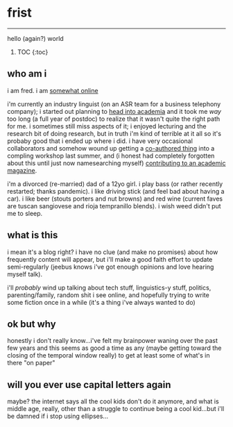 # frist
---
hello (again?) world

1. TOC
{:toc}

## who am i

i am fred. i am [somewhat online](https://twitter.com/fmailhot)

i'm currently an industry linguist (on an ASR team for a business telephony company); i started out planning to [head into academia](https://scholar.google.ca/citations?user=JjM_Ks4AAAAJ&hl=en) and it took me *way* too long (a full year of postdoc) to realize that it wasn't quite the right path for me. i sometimes still miss aspects of it; i enjoyed lecturing and the research bit of doing research, but in truth i'm kind of terrible at it all so it's probaby good that i ended up where i did. i have very occasional collaborators and somehow wound up getting a [co-authored thing](https://www.aclweb.org/anthology/W19-4224/) into a compling workshop last summer, and (i honest had completely forgotten about this until just now namesearching myself) [contributing to an academic magazine](https://theamericanscholar.org/well-hey-there-search/).

i'm a divorced (re-married) dad of a 12yo girl. i play bass (or rather recently restarted; thanks pandemic). i like driving stick (and feel bad about having a car). i like beer (stouts porters and nut browns) and red wine (current faves are tuscan sangiovese and rioja tempranillo blends). i wish weed didn't put me to sleep.

## what is this

i mean it's a blog right? i have no clue (and make no promises) about how frequently content will appear, but i'll make a good faith effort to update semi-regularly (jeebus knows i've got enough opinions and love hearing myself talk).

i'll *probably* wind up talking about tech stuff, linguistics-y stuff, politics, parenting/family, random shit i see online, and hopefully trying to write some fiction once in a while (it's a thing i've always wanted to do)

## ok but why

honestly i don't really know...i've felt my brainpower waning over the past few years and this seems as good a time as any (maybe getting toward the closing of the temporal window really) to get at least some of what's in there "on paper"

## will you ever use capital letters again

maybe? the internet says all the cool kids don't do it anymore, and what is middle age, really, other than a struggle to continue being a cool kid...but i'll be damned if i stop using ellipses...
